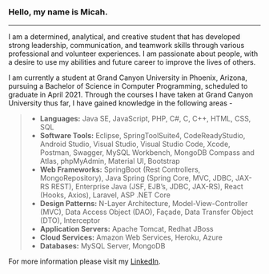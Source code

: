 ### Hello, my name is Micah.

<hr/>

I am a determined, analytical, and creative student that has developed strong leadership, communication, and teamwork skills through various professional and volunteer experiences. I am passionate about people, with a desire to use my abilities and future career to improve the lives of others.

I am currently a student at Grand Canyon University in Phoenix, Arizona, pursuing a Bachelor of Science in Computer Programming, scheduled to graduate in April 2021. Through the courses I have taken at Grand Canyon University thus far, I have gained knowledge in the following areas -

> - <b>Languages:</b> Java SE, JavaScript, PHP, C#, C, C++, HTML, CSS, SQL
> - <b>Software Tools:</b> Eclipse, SpringToolSuite4, CodeReadyStudio, Android Studio, Visual Studio, Visual Studio Code, Xcode, Postman, Swagger, MySQL Workbench, MongoDB Compass and Atlas, phpMyAdmin, Material UI, Bootstrap
> - <b>Web Frameworks:</b> SpringBoot (Rest Controllers, MongoRepository), Java Spring (Spring Core, MVC, JDBC, JAX-RS REST), Enterprise Java (JSF, EJB’s, JDBC, JAX-RS), React (Hooks, Axios), Laravel, ASP .NET Core
> - <b>Design Patterns:</b> N-Layer Architecture, Model-View-Controller (MVC), Data Access Object (DAO), Façade, Data Transfer Object (DTO), Interceptor
> - <b>Application Servers:</b> Apache Tomcat, Redhat JBoss
> - <b>Cloud Services:</b> Amazon Web Services, Heroku, Azure
> - <b>Databases:</b> MySQL Server, MongoDB

For more information please visit my <a href="https://www.linkedin.com/in/hollandaucoin/">LinkedIn</a>.

